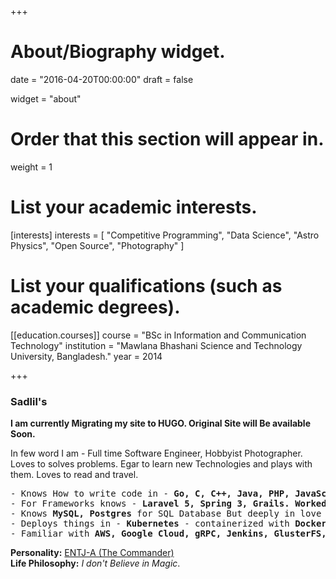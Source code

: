 +++
# About/Biography widget.

date = "2016-04-20T00:00:00"
draft = false

widget = "about"

# Order that this section will appear in.
weight = 1

# List your academic interests.
[interests]
  interests = [
    "Competitive Programming",
    "Data Science",
    "Astro Physics",
    "Open Source",
    "Photography"
  ]

# List your qualifications (such as academic degrees).
[[education.courses]]
  course = "BSc in Information and Communication Technology"
  institution = "Mawlana Bhashani Science and Technology University, Bangladesh."
  year = 2014
 
+++


### Sadlil's

__**I am currently Migrating my site to HUGO. Original Site will Be available Soon.**__
 
In few word I am - 
 Full time Software Engineer, Hobbyist Photographer. Loves to solves problems. Egar to learn new Technologies and plays with them. Loves to read and travel. 
 
<pre>
- Knows How to write code in - <b>Go, C, C++, Java, PHP, JavaScript</b>.
- For Frameworks knows - <b>Laravel 5, Spring 3, Grails. Worked with Hibernate</b>.
- Knows <b>MySQL, Postgres</b> for SQL Database But deeply in love with <b>ElasticSearch</b>.
- Deploys things in - <b>Kubernetes</b> - containerized with <b>Docker</b>.
- Familiar with <b>AWS, Google Cloud, gRPC, Jenkins, GlusterFS, HAProxy</b> etc.
</pre>

**Personality:** [ENTJ-A (The Commander)](https://www.16personalities.com/profiles/57a0bb3ee941e)<br>
**Life Philosophy:** *I don't Believe in Magic*.
